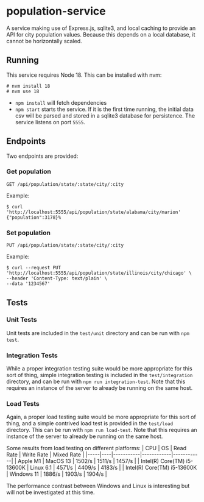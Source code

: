# population-service

A service making use of Express.js, sqlite3, and local caching to provide an API for city population values. Because this depends on a local database, it cannot be horizontally scaled.

## Running
This service requires Node 18. This can be installed with nvm:
```
# nvm install 18
# nvm use 18
```

* `npm install` will fetch dependencies
* `npm start` starts the service. If it is the first time running, the initial data csv will be parsed and stored in a sqlite3 database for persistence. The service listens on port `5555`.

## Endpoints
Two endpoints are provided:
### Get population
`GET /api/population/state/:state/city/:city`

Example:
```
$ curl 'http://localhost:5555/api/population/state/alabama/city/marion'
{"population":3178}%
```

### Set population
`PUT /api/population/state/:state/city/:city`

Example:
```
$ curl --request PUT 'http://localhost:5555/api/population/state/illinois/city/chicago' \
--header 'Content-Type: text/plain' \
--data '1234567'
```

  
## Tests
### Unit Tests
Unit tests are included in the `test/unit` directory and can be run with `npm test`.

### Integration Tests
While a proper integration testing suite would be more appropriate for this sort of thing, simple integration testing is included in the `test/integration` directory, and can be run with `npm run integration-test`. Note that this requires an instance of the server to already be running on the same host.

### Load Tests
Again, a proper load testing suite would be more appropriate for this sort of thing, and a simple contrived load test is provided in the `test/load` directory. This can be run with `npm run load-test`. Note that this requires an instance of the server to already be running on the same host.

Some results from load testing on different platforms:
| CPU | OS | Read Rate | Write Rate | Mixed Rate |
|-----|----|-----------|------------|------------|
| Apple M1 | MacOS 13 | 1502/s | 1511/s | 1457/s |
| Intel(R) Core(TM) i5-13600K | Linux 6.1 | 4571/s | 4409/s | 4183/s |
| Intel(R) Core(TM) i5-13600K | Windows 11 | 1886/s | 1903/s | 1904/s |

The performance contrast between Windows and Linux is interesting but will not be investigated at this time.
